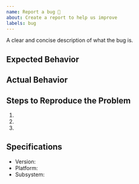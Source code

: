 ```yaml
---
name: Report a bug 🐛
about: Create a report to help us improve
labels: bug
---
```


A clear and concise description of what the bug is.

## Expected Behavior


## Actual Behavior


## Steps to Reproduce the Problem

  1.
  2.
  3.

## Specifications

  - Version:
  - Platform:
  - Subsystem:
